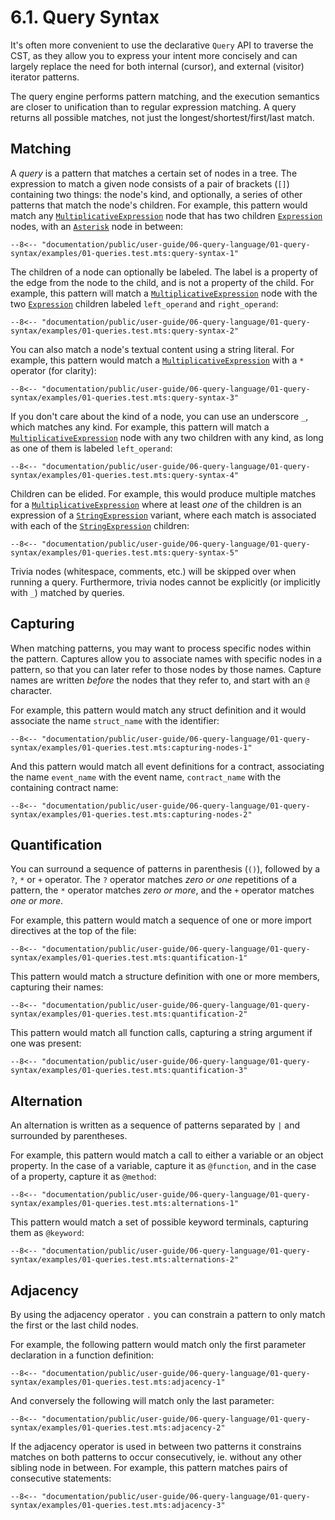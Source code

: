 # 6.1. Query Syntax

It's often more convenient to use the declarative `Query` API to traverse the CST, as they allow you to express your
intent more concisely and can largely replace the need for both internal (cursor), and external (visitor) iterator patterns.

The query engine performs pattern matching, and the execution semantics are closer to unification than to regular expression matching.
A query returns all possible matches, not just the longest/shortest/first/last match.

## Matching

A _query_ is a pattern that matches a
certain set of nodes in a tree. The expression to match a given node
consists of a pair of brackets (`[]`) containing two things: the node's kind, and
optionally, a series of other patterns that match the node's children. For
example, this pattern would match any [`MultiplicativeExpression`](../../../solidity-grammar/05-expressions/01-base-expressions.md) node that has
two children [`Expression`](../../../solidity-grammar/05-expressions/01-base-expressions.md) nodes, with an [`Asterisk`](../../../solidity-grammar/01-file-structure/07-punctuation.md) node in between:

```.smalltalk
--8<-- "documentation/public/user-guide/06-query-language/01-query-syntax/examples/01-queries.test.mts:query-syntax-1"
```

The children of a node can optionally be labeled. The label is a property of the edge from
the node to the child, and is not a property of the child. For example, this pattern will match
a [`MultiplicativeExpression`](../../../solidity-grammar/05-expressions/01-base-expressions.md) node with the two [`Expression`](../../../solidity-grammar/05-expressions/01-base-expressions.md) children labeled `left_operand` and `right_operand`:

```.smalltalk
--8<-- "documentation/public/user-guide/06-query-language/01-query-syntax/examples/01-queries.test.mts:query-syntax-2"
```

You can also match a node's textual content using a string literal. For example, this pattern would match a
[`MultiplicativeExpression`](../../../solidity-grammar/05-expressions/01-base-expressions.md) with a `*` operator (for clarity):

```.smalltalk
--8<-- "documentation/public/user-guide/06-query-language/01-query-syntax/examples/01-queries.test.mts:query-syntax-3"
```

If you don't care about the kind of a node, you can use an underscore `_`, which matches any kind.
For example, this pattern will match a [`MultiplicativeExpression`](../../../solidity-grammar/05-expressions/01-base-expressions.md)
node with any two children with any kind, as long as one of them is labeled `left_operand`:

```.smalltalk
--8<-- "documentation/public/user-guide/06-query-language/01-query-syntax/examples/01-queries.test.mts:query-syntax-4"
```

Children can be elided. For example, this would produce multiple matches for a
[`MultiplicativeExpression`](../../../solidity-grammar/05-expressions/01-base-expressions.md) where at least _one_ of the children is an expression of a [`StringExpression`](../../../solidity-grammar/05-expressions/05-strings.md) variant, where each match
is associated with each of the [`StringExpression`](../../../solidity-grammar/05-expressions/05-strings.md) children:

```.smalltalk
--8<-- "documentation/public/user-guide/06-query-language/01-query-syntax/examples/01-queries.test.mts:query-syntax-5"
```

Trivia nodes (whitespace, comments, etc.) will be skipped over when running a
query. Furthermore, trivia nodes cannot be explicitly (or implicitly with `_`)
matched by queries.

## Capturing

When matching patterns, you may want to process specific nodes within the
pattern. Captures allow you to associate names with specific nodes in a pattern,
so that you can later refer to those nodes by those names. Capture names are
written _before_ the nodes that they refer to, and start with an `@` character.

For example, this pattern would match any struct definition and it would associate
the name `struct_name` with the identifier:

```.smalltalk
--8<-- "documentation/public/user-guide/06-query-language/01-query-syntax/examples/01-queries.test.mts:capturing-nodes-1"
```

And this pattern would match all event definitions for a contract, associating the name
`event_name` with the event name, `contract_name` with the containing contract name:

```.smalltalk
--8<-- "documentation/public/user-guide/06-query-language/01-query-syntax/examples/01-queries.test.mts:capturing-nodes-2"
```

## Quantification

You can surround a sequence of patterns in parenthesis (`()`), followed
by a `?`, `*` or `+` operator. The `?` operator matches _zero or one_ repetitions
of a pattern, the `*` operator matches _zero or more_, and the `+` operator
matches _one or more_.

For example, this pattern would match a sequence of one or more import directives at the top of the file:

```.smalltalk
--8<-- "documentation/public/user-guide/06-query-language/01-query-syntax/examples/01-queries.test.mts:quantification-1"
```

This pattern would match a structure definition with one or more members, capturing their names:

```.smalltalk
--8<-- "documentation/public/user-guide/06-query-language/01-query-syntax/examples/01-queries.test.mts:quantification-2"
```

This pattern would match all function calls, capturing a string argument if one was
present:

```.smalltalk
--8<-- "documentation/public/user-guide/06-query-language/01-query-syntax/examples/01-queries.test.mts:quantification-3"
```

## Alternation

An alternation is written as a sequence of patterns separated by `|` and surrounded by parentheses.

For example, this pattern would match a call to either a variable or an object property.
In the case of a variable, capture it as `@function`, and in the case of a property, capture it as `@method`:

```.smalltalk
--8<-- "documentation/public/user-guide/06-query-language/01-query-syntax/examples/01-queries.test.mts:alternations-1"
```

This pattern would match a set of possible keyword terminals, capturing them as `@keyword`:

```.smalltalk
--8<-- "documentation/public/user-guide/06-query-language/01-query-syntax/examples/01-queries.test.mts:alternations-2"
```

## Adjacency

By using the adjacency operator `.` you can constrain a pattern to only match
the first or the last child nodes.

For example, the following pattern would match only the first parameter
declaration in a function definition:

```.smalltalk
--8<-- "documentation/public/user-guide/06-query-language/01-query-syntax/examples/01-queries.test.mts:adjacency-1"
```

And conversely the following will match only the last parameter:

```.smalltalk
--8<-- "documentation/public/user-guide/06-query-language/01-query-syntax/examples/01-queries.test.mts:adjacency-2"
```

If the adjacency operator is used in between two patterns it constrains matches
on both patterns to occur consecutively, ie. without any other sibling node in
between. For example, this pattern matches pairs of consecutive statements:

```.smalltalk
--8<-- "documentation/public/user-guide/06-query-language/01-query-syntax/examples/01-queries.test.mts:adjacency-3"
```
